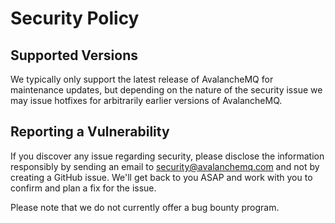 # Security Policy

## Supported Versions

We typically only support the latest release of AvalancheMQ for maintenance updates,
but depending on the nature of the security issue we may issue hotfixes for arbitrarily earlier versions of AvalancheMQ.

## Reporting a Vulnerability

If you discover any issue regarding security, please disclose the information responsibly by
sending an email to security@avalanchemq.com and not by creating a GitHub issue.
We'll get back to you ASAP and work with you to confirm and plan a fix for the issue.

Please note that we do not currently offer a bug bounty program.
